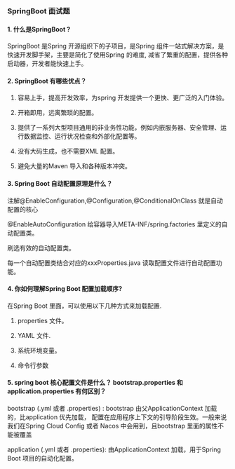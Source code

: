 ### SpringBoot 面试题

#### 1. 什么是SpringBoot ?
   
   SpringBoot 是Spring 开源组织下的子项目，是Spring 组件一站式解决方案，是快速开发脚手架，主要是简化了使用Spring 的难度,
   减省了繁重的配置，提供各种启动器，开发者能快速上手。

#### 2. SpringBoot 有哪些优点？
   
   1. 容易上手，提高开发效率，为spring 开发提供一个更快、更广泛的入门体验。
   
   2. 开箱即用，远离繁琐的配置。
   
   3. 提供了一系列大型项目通用的非业务性功能，例如内嵌服务器、安全管理、运行数据监控、运行状况检查和外部化配置等。
   
   4. 没有大码生成，也不需要XML 配置。
   
   5. 避免大量的Maven 导入和各种版本冲突。
   
#### 3. Spring Boot 自动配置原理是什么？
   
   注解@EnableConfiguration,@Configuration,@ConditionalOnClass 就是自动配置的核心
   
   @EnableAutoConfiguration 给容器导入META-INF/spring.factories 里定义的自动配置类。
   
   刷选有效的自动配置类。
   
   每一个自动配置类结合对应的xxxProperties.java 读取配置文件进行自动配置功能。
   
#### 4. 你如何理解Spring Boot 配置加载顺序?
   
   在Spring Boot 里面，可以使用以下几种方式来加载配置.
   
   1. properties 文件。
   
   2. YAML 文件.
   
   3. 系统环境变量。
   
   4. 命令行参数
   
#### 5. spring boot 核心配置文件是什么？ bootstrap.properties 和 application.properties 有何区别？ 

   bootstrap (.yml 或者 .properties) : bootstrap 由父ApplicationContext 加载的，比application 优先加载，
   配置在应用程序上下文的引导阶段生效。一般来说我们在Spring Cloud Config 或者 Nacos 中会用到，且bootstrap 里面的属性不能被覆盖
   
   application (.yml 或者 .properties): 由ApplicationContext 加载，用于Spring Boot 项目的自动化配置。

